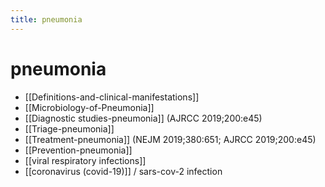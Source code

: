 ```yaml
---
title: pneumonia
---
```


# pneumonia

- [[Definitions-and-clinical-manifestations]]
- [[Microbiology-of-Pneumonia]]
- [[Diagnostic studies-pneumonia]] (AJRCC 2019;200:e45)
- [[Triage-pneumonia]]
- [[Treatment-pneumonia]] (NEJM 2019;380:651; AJRCC 2019;200:e45)
- [[Prevention-pneumonia]]
- [[viral respiratory infections]]
- [[coronavirus (covid-19)]] / sars-cov-2 infection
